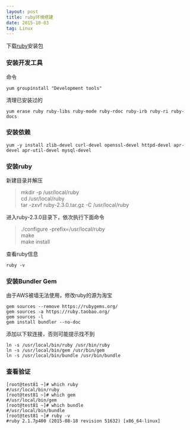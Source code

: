 ```yaml
---
layout: post
title: ruby环境搭建
date: 2015-10-03 
tag: Linux
---
```


下载<a href="http://ruby-china.org/wiki/ruby-mirror" target="_balck">ruby</a>安装包

### 安装开发工具

命令

`yum groupinstall "Development tools"`

清理已安装过的

`yum erase ruby ruby-libs ruby-mode ruby-rdoc ruby-irb ruby-ri ruby-docs`

### 安装依赖

`yum -y install zlib-devel curl-devel openssl-devel httpd-devel apr-devel apr-util-devel mysql-devel`

### 安装ruby

新建目录并解压

> mkdir -p /usr/local/ruby  <br />
> cd /usr/local/ruby <br />
> tar -zxvf ruby-2.3.0.tar.gz -C /usr/local/ruby

进入ruby-2.3.0目录下，依次执行下面命令

> ./configure -prefix=/usr/local/ruby  <br />
> make <br />
> make install <br />

查看ruby信息

`ruby -v`

### 安装Bundler Gem

由于AWS被墙无法使用，修改ruby的源为淘宝

```
gem sources --remove https://rubygems.org/
gem sources -a https://ruby.taobao.org/
gem sources -l
gem install bundler --no-doc
```

添加以下软连接，否则可能提示找不到

```
ln -s /usr/local/bin/ruby /usr/bin/ruby  
ln -s /usr/local/bin/gem /usr/bin/gem  
ln -s /usr/local/bin/bundle /usr/bin/bundle  
```

### 查看验证

```
[root@test81 ~]# which ruby
#/usr/local/bin/ruby
[root@test81 ~]# which gem
#/usr/local/bin/gem
[root@test81 ~]# which bundle
#/usr/local/bin/bundle
[root@test81 ~]# ruby -v
#ruby 2.1.7p400 (2015-08-18 revision 51632) [x86_64-linux]

```
